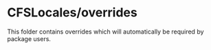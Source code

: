# CFSLocales/overrides

This folder contains overrides which will automatically be required by package users.
